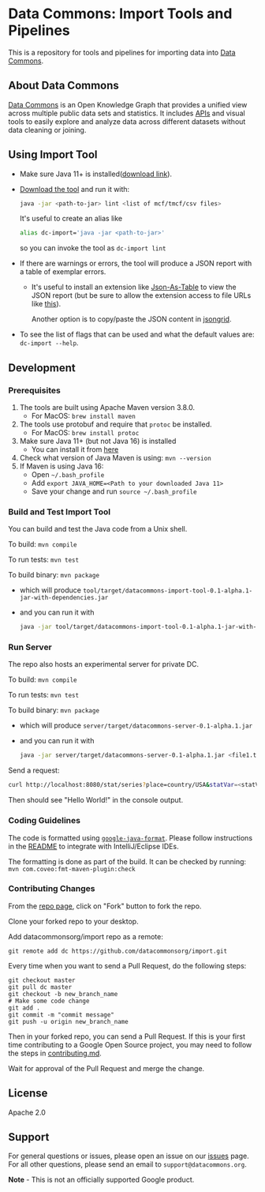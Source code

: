 # Data Commons: Import Tools and Pipelines

This is a repository for tools and pipelines for importing data into [Data
Commons](https://datacommons.org).

## About Data Commons

[Data Commons](https://datacommons.org/) is an Open Knowledge Graph that
provides a unified view across multiple public data sets and statistics. It
includes [APIs](https://docs.datacommons.org/api/) and visual tools to easily
explore and analyze data across different datasets without data cleaning or
joining.

## Using Import Tool

- Make sure Java 11+ is installed([download link](https://www.oracle.com/java/technologies/javase-downloads.html#javasejdk)).

- [Download the tool](https://github.com/datacommonsorg/import/releases) and run it with:

  ```bash
  java -jar <path-to-jar> lint <list of mcf/tmcf/csv files>
  ```

  It's useful to create an alias like

  ```bash
  alias dc-import='java -jar <path-to-jar>'
  ```

  so you can invoke the tool as `dc-import lint`

- If there are warnings or errors, the tool will produce a JSON report with a
  table of exemplar errors.

  - It's useful to install an extension like
    [Json-As-Table](https://chrome.google.com/webstore/detail/json-as-table-viewer/khclkgjdjddedohnomokbhinlmpclick?hl=en-US)
    to view the JSON report (but be sure to allow the extension access to
    file URLs like
    [this](https://user-images.githubusercontent.com/4375037/129290496-ed8eb0a3-b5e2-4de6-bdf2-449814df8fcf.png)).

    Another option is to copy/paste the JSON content in [jsongrid](https://jsongrid.com).

- To see the list of flags that can be used and what the default values are: `dc-import --help`.
## Development

### Prerequisites

1. The tools are built using Apache Maven version 3.8.0.
   - For MacOS: `brew install maven`
2. The tools use protobuf and require that `protoc` be installed.
   - For MacOS: `brew install protoc`
3. Make sure Java 11+ (but not Java 16) is installed
   - You can install it from [here](https://www.oracle.com/java/technologies/javase-downloads.html#javasejdk)
4. Check what version of Java Maven is using: `mvn --version`
5. If Maven is using Java 16:
   - Open `~/.bash_profile`
   - Add `export JAVA_HOME=<Path to your downloaded Java 11>`
   - Save your change and run `source ~/.bash_profile`

### Build and Test Import Tool

You can build and test the Java code from a Unix shell.

To build: `mvn compile`

To run tests: `mvn test`

To build binary: `mvn package`

- which will produce `tool/target/datacommons-import-tool-0.1-alpha.1-jar-with-dependencies.jar`
- and you can run it with

  ```bash
  java -jar tool/target/datacommons-import-tool-0.1-alpha.1-jar-with-dependencies.jar
  ```

### Run Server

The repo also hosts an experimental server for private DC.

To build: `mvn compile`

To run tests: `mvn test`

To build binary: `mvn package`

- which will produce `server/target/datacommons-server-0.1-alpha.1.jar`
- and you can run it with

  ```bash
  java -jar server/target/datacommons-server-0.1-alpha.1.jar <file1.tmcf> <file2.csv>
  ```

Send a request:

```bash
curl http://localhost:8080/stat/series?place=country/USA&statVar=<statVar>
```

Then should see "Hello World!" in the console output.

### Coding Guidelines

The code is formatted using
[`google-java-format`](https://github.com/google/google-java-format). Please
follow instructions in the
[README](https://github.com/google/google-java-format/blob/master/README.md)
to integrate with IntelliJ/Eclipse IDEs.

The formatting is done as part of the build. It can be checked by running:
`mvn com.coveo:fmt-maven-plugin:check`

### Contributing Changes

From the [repo page](https://github.com/datacommonsorg/import), click on "Fork" button to fork the
repo.

Clone your forked repo to your desktop.

Add datacommonsorg/import repo as a remote:

```shell
git remote add dc https://github.com/datacommonsorg/import.git
```

Every time when you want to send a Pull Request, do the following steps:

```shell
git checkout master
git pull dc master
git checkout -b new_branch_name
# Make some code change
git add .
git commit -m "commit message"
git push -u origin new_branch_name
```

Then in your forked repo, you can send a Pull Request. If this is your first
time contributing to a Google Open Source project, you may need to follow the
steps in [contributing.md](contributing.md).

Wait for approval of the Pull Request and merge the change.

## License

Apache 2.0

## Support

For general questions or issues, please open an issue on our
[issues](https://github.com/datacommonsorg/import/issues) page. For all other
questions, please send an email to `support@datacommons.org`.

**Note** - This is not an officially supported Google product.
